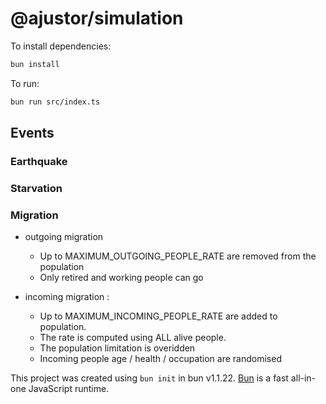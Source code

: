 # @ajustor/simulation

To install dependencies:

```bash
bun install
```

To run:

```bash
bun run src/index.ts
```
## Events 

### Earthquake

### Starvation

### Migration
* outgoing migration
  * Up to MAXIMUM_OUTGOING_PEOPLE_RATE are removed from the population
  * Only retired and working people can go

* incoming migration :
  * Up to MAXIMUM_INCOMING_PEOPLE_RATE are added to population.
  * The rate is computed using ALL alive people.
  * The population limitation is overidden
  * Incoming people age / health / occupation are randomised


This project was created using `bun init` in bun v1.1.22. [Bun](https://bun.sh) is a fast all-in-one JavaScript runtime.
